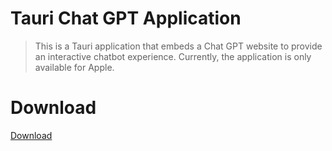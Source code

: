 # Tauri Chat GPT Application

> This is a Tauri application that embeds a Chat GPT website to provide an interactive chatbot experience. Currently, the application is only available for Apple.

# Download

[Download](https://github.com/AungMyoKyaw/chat-gpt-tauri/releases)
